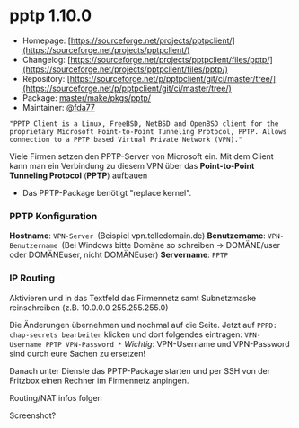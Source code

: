 # pptp 1.10.0
 - Homepage: [https://sourceforge.net/projects/pptpclient/](https://sourceforge.net/projects/pptpclient/)
 - Changelog: [https://sourceforge.net/projects/pptpclient/files/pptp/](https://sourceforge.net/projects/pptpclient/files/pptp/)
 - Repository: [https://sourceforge.net/p/pptpclient/git/ci/master/tree/](https://sourceforge.net/p/pptpclient/git/ci/master/tree/)
 - Package: [master/make/pkgs/pptp/](https://github.com/Freetz-NG/freetz-ng/tree/master/make/pkgs/pptp/)
 - Maintainer: [@fda77](https://github.com/fda77)

`"PPTP Client is a Linux, FreeBSD, NetBSD and OpenBSD client for the proprietary Microsoft Point-to-Point Tunneling Protocol, PPTP. Allows connection to a PPTP based Virtual Private Network (VPN)."`

Viele Firmen setzen den PPTP-Server von Microsoft ein. Mit dem Client
kann man ein Verbindung zu diesem VPN über das **Point-to-Point
Tunneling Protocol** (**PPTP**) aufbauen

 * Das
PPTP-Package benötigt "replace kernel".

### PPTP Konfiguration

**Hostname**: `VPN-Server `(Beispiel vpn.tolledomain.de)
**Benutzername**: `VPN-Benutzername `(Bei Windows bitte Domäne so
schreiben → DOMÄNE/user oder DOMÄNEuser, nicht DOMÄNEuser)
**Servername**: `PPTP`

### IP Routing

Aktivieren und in das Textfeld das Firmennetz samt Subnetzmaske
reinschreiben (z.B. 10.0.0.0 255.255.255.0)

Die Änderungen übernehmen und nochmal auf die Seite. Jetzt auf
`PPPD: chap-secrets bearbeiten` klicken und dort folgendes eintragen:
`VPN-Username PPTP VPN-Password *`
*Wichtig*: VPN-Username und VPN-Password sind durch eure Sachen zu
ersetzen!

Danach unter Dienste das PPTP-Package starten und per SSH von der
Fritzbox einen Rechner im Firmennetz anpingen.

Routing/NAT infos folgen

Screenshot?

